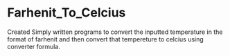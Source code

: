 # Farhenit_To_Celcius
Created Simply written programs to convert the inputted temperature in the format of farhenit and then convert that tempereture to celcius using converter formula.
